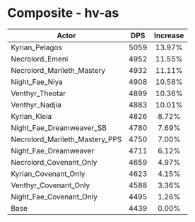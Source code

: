 # Composite - hv-as
| Actor | DPS | Increase |
|---|:---:|:---:|
|Kyrian_Pelagos|5059|13.97%|
|Necrolord_Emeni|4952|11.55%|
|Necrolord_Marileth_Mastery|4932|11.11%|
|Night_Fae_Niya|4908|10.58%|
|Venthyr_Theotar|4899|10.36%|
|Venthyr_Nadjia|4883|10.01%|
|Kyrian_Kleia|4826|8.72%|
|Night_Fae_Dreamweaver_SB|4780|7.69%|
|Necrolord_Marileth_Mastery_PPS|4750|7.00%|
|Night_Fae_Dreamweaver|4711|6.12%|
|Necrolord_Covenant_Only|4659|4.97%|
|Kyrian_Covenant_Only|4623|4.15%|
|Venthyr_Covenant_Only|4588|3.36%|
|Night_Fae_Covenant_Only|4495|1.26%|
|Base|4439|0.00%|

